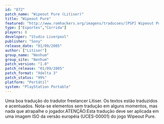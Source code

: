 ```yaml
---
id: "872"
patch_name: "Wipeout Pure (Litiser)"
title: "Wipeout Pure"
featured: "http://www.romhackers.org/imagens/traducoes/[PSP] Wipeout Pure - Litiser - 1.jpg"
type: ["Esportes","Corrida"]
players: 8
developer: "Studio Liverpool"
publisher: "Sony"
release_date: "01/09/2005"
author: ["Litiser"]
group_name: "Nenhum"
group_site: "Nenhum"
patch_version: "1.0"
patch_release: "01/09/2005"
patch_format: "Xdelta 3"
patch_status: "99%"
platform: "Portátil"
system: "PlayStation Portable"
---
```


Uma boa tradução do tradutor freelancer Litiser. Os textos estão traduzidos e acentuados. Nota-se elementos sem tradução em alguns momentos, mas nada que atrapalhe o jogador.ATENÇÃO:Esta tradução deve ser aplicada em uma imagem ISO da versão européia (UCES-00001) do jogo Wipeout Pure.